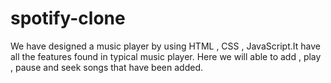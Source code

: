 # spotify-clone
We have  designed a  music player  by using HTML , CSS , JavaScript.It have all the features found in typical music player.
Here we will able to add , play , pause and seek songs that have been added.
